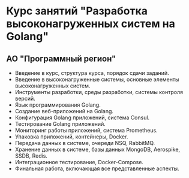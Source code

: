# Курс занятий "Разработка высоконагруженных систем на Golang"
## АО "Программный регион"

- Введение в курс, структура курса, порядок сдачи заданий.
- Введение в высоконагруженные системы, основные элементы высоконагруженных систем.
- Инструменты разработки, среды разработки, системы контроля версий.
- Язык программирования Golang.
- Создание веб-приложений на Golang.
- Конфигурация Golang приложений, система Consul.
- Тестирование Golang приложений.
- Мониторинг работы приложений, система Prometheus.
- Упаковка приложений, контейнеры, Docker.
- Передача данных в системе, очереди NSQ, RabbitMQ.
- Хранение данных в системе, базы данных MongoDB, Aerospike, SSDB, Redis.
- Интеграционное тестирование, Docker-Compose.
- Финальная работа, включающая все представленные аспекты.
